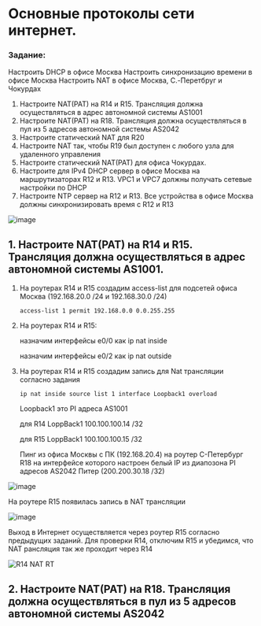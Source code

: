 #  Основные протоколы сети интернет.

###  Задание:

Настроить DHCP в офисе Москва
Настроить синхронизацию времени в офисе Москва
Настроить NAT в офисе Москва, C.-Перетбруг и Чокурдах


1. Настроите NAT(PAT) на R14 и R15. Трансляция должна осуществляться в адрес автономной системы AS1001
2. Настроите NAT(PAT) на R18. Трансляция должна осуществляться в пул из 5 адресов автономной системы AS2042
3. Настроите статический NAT для R20
4. Настроите NAT так, чтобы R19 был доступен с любого узла для удаленного управления
5. Настроите статический NAT(PAT) для офиса Чокурдах.
6. Настроите для IPv4 DHCP сервер в офисе Москва на маршрутизаторах R12 и R13. VPC1 и VPC7 должны получать сетевые настройки по DHCP
7. Настроите NTP сервер на R12 и R13. Все устройства в офисе Москва должны синхронизировать время с R12 и R13

![image](https://github.com/user-attachments/assets/04707f54-78e8-4f23-9ebe-14210cb62d46)

## 1. Настроите NAT(PAT) на R14 и R15. Трансляция должна осуществляться в адрес автономной системы AS1001.

1. На роутерах R14 и R15 создадим access-list для подсетей офиса Москва (192.168.20.0 /24 и 192.168.30.0 /24)

       access-list 1 permit 192.168.0.0 0.0.255.255
       
2. На роутерах R14 и R15: 

   назначим интерфейсы e0/0 как ip nat inside

   назначим интерфейсы e0/2 как ip nat outside

3. На роутерах R14 и R15 создадим запись для Nat трансляции согласно задания

       ip nat inside source list 1 interface Loopback1 overload
       
    Loopback1 это PI адреса AS1001

    для R14 LoppBack1 100.100.100.14 /32

    для R15 LoppBack1 100.100.100.15 /32
    
    Пинг из офиса Москвы с ПК (192.168.20.4) на роутер С-Петербург R18 на интерфейсе которого настроен белый IP из диапозона PI адресов AS2042 Питер (200.200.30.18 /32)

![image](https://github.com/user-attachments/assets/3390e793-d653-4bcf-a646-5b519ea14093)

На роутере R15 появилась запись в NAT трансляции

![image](https://github.com/user-attachments/assets/5d8f7664-9354-4402-b8ad-b375843e921b)

Выход в Интернет осуществляется через роутер R15 согласно предыдущих заданий. Для проверки R14, отключим R15 и убедимся, что NAT рансляция так же проходит через R14

![R14 NAT RT](https://github.com/user-attachments/assets/617c9183-7dda-49e9-9e92-a6eb14df2500)



## 2. Настроите NAT(PAT) на R18. Трансляция должна осуществляться в пул из 5 адресов автономной системы AS2042



   
